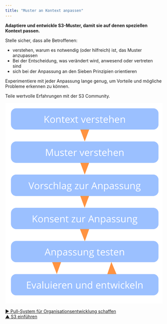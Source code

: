 ```yaml
---
title: "Muster an Kontext anpassen"
---
```



**Adaptiere und entwickle S3-Muster, damit sie auf denen speziellen Kontext passen.**

Stelle sicher, dass alle Betroffenen:

- verstehen, warum es notwendig (oder hilfreich) ist, das Muster anzupassen
- Bei der Entscheidung, was verändert wird, anwesend oder vertreten sind
- sich bei der Anpassung an den Sieben Prinzipien orientieren

Experimentiere mit jeder Anpassung lange genug, um Vorteile und mögliche Probleme erkennen zu können.

Teile wertvolle Erfahrungen mit der S3 Community.

![Die einzelnen Phasen der Anpassung eines Musters an den Kontext](img/process/adapt-pattern-to-context.png)

[&#9654; Pull-System für Organisationsentwicklung schaffen](create-a-pull-system-for-organizational-change.html)<br/>[&#9650; S3 einführen](bringing-in-s3.html)

